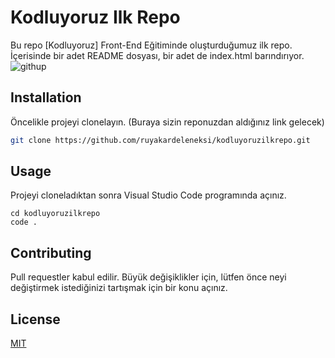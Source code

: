# Kodluyoruz Ilk Repo
Bu repo [Kodluyoruz] Front-End Eğitiminde oluşturduğumuz ilk repo. İçerisinde bir adet README dosyası, bir adet de index.html barındırıyor.
![githup](https://github.com/ruyakardeleneksi/kodluyoruzilkrepo/assets/111303151/1086912c-c690-477d-84bf-236e5ebd5e5b)

## Installation
Öncelikle projeyi clonelayın. (Buraya sizin reponuzdan aldığınız link gelecek)
```bash
git clone https://github.com/ruyakardeleneksi/kodluyoruzilkrepo.git
```

## Usage
Projeyi cloneladıktan sonra Visual Studio Code programında açınız.
```linux
cd kodluyoruzilkrepo
code .
```

## Contributing
Pull requestler kabul edilir. Büyük değişiklikler için, lütfen önce neyi değiştirmek istediğinizi tartışmak için bir konu açınız.

## License
[MIT](https://choosealicense.com/licenses/mit/)